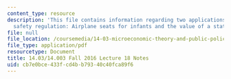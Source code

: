 ```yaml
---
content_type: resource
description: 'This file contains information regarding two applications of risk and
  safety regulation: Airplane seats for infants and the value of a statistical life.'
file: null
file_location: /coursemedia/14-03-microeconomic-theory-and-public-policy-fall-2016/cb7e0bce433fcd4bb79340c40fca89f6_MIT14_03F16_lec18.pdf
file_type: application/pdf
resourcetype: Document
title: 14.03/14.003 Fall 2016 Lecture 18 Notes
uid: cb7e0bce-433f-cd4b-b793-40c40fca89f6
---
```

